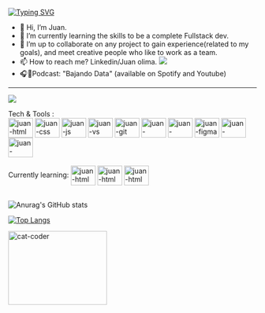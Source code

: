    [![Typing SVG](https://readme-typing-svg.herokuapp.com/?lines=Welcome+to+my+profile!;I'm+a+Developer+and+Professional+P.R)](https://git.io/typing-svg)

- 👋 Hi, I’m Juan.
- 🌱 I’m currently learning the skills to be a complete Fullstack dev.
- 🔨 I’m up to collaborate on any project to gain experience(related to my goals), and meet creative people who like to work as a team.
- 📫 How to reach me? Linkedin/Juan olima. <img src= https://img.shields.io/badge/Ask%20me-anything-1abc9c.svg />
- 🎧🎤Podcast: "Bajando Data" (available on Spotify and Youtube)
------------------------------------------------
  ![](https://komarev.com/ghpvc/?username=olimajs&color=blue)
<div style = "display: inline_block">Tech & Tools : <br>
  <img align="center" alt="juan-html" height="40" width="50" src="https://cdn.jsdelivr.net/gh/devicons/devicon/icons/html5/html5-original-wordmark.svg" />
  <img align="center" alt="juan-css" height="40" width="50" src="https://cdn.jsdelivr.net/gh/devicons/devicon/icons/css3/css3-original-wordmark.svg" />
   <img align="center" alt="juan-js" height="40" width="50" src="https://cdn.jsdelivr.net/gh/devicons/devicon/icons/javascript/javascript-original.svg" />
   <img align="center" alt="juan-vs" height="40" width="50" src="https://cdn.jsdelivr.net/gh/devicons/devicon/icons/visualstudio/visualstudio-plain.svg" />
    <img align="center" alt="juan-git" height="40" width="50" src="https://cdn.jsdelivr.net/gh/devicons/devicon/icons/git/git-plain-wordmark.svg" />
    <img align="center" alt="juan-github" height="40" width="50" src="https://cdn.jsdelivr.net/gh/devicons/devicon/icons/github/github-original.svg" />
    <img align="center" alt="juan-tailwind" height="40" width="50" src="https://cdn.jsdelivr.net/gh/devicons/devicon/icons/tailwindcss/tailwindcss-plain.svg" />
    <img align="center" alt="juan-figma" height="40" width="50" src="https://cdn.jsdelivr.net/gh/devicons/devicon/icons/figma/figma-original.svg" />
    <img align="center" alt="juan-canva" height="40" width="50" src="https://cdn.jsdelivr.net/gh/devicons/devicon/icons/canva/canva-original.svg" />
      <img align="center" alt="juan-windows" height="40" width="50" src="https://cdn.jsdelivr.net/gh/devicons/devicon/icons/windows8/windows8-original.svg" />

  
  </div> <br>
  
  <div> Currently learning:
    
 <img align="center" alt="juan-html" height="40" width="50" src="https://cdn.jsdelivr.net/gh/devicons/devicon/icons/nodejs/nodejs-original.svg" />

 <img align="center" alt="juan-html" height="40" width="50" src="https://cdn.jsdelivr.net/gh/devicons/devicon/icons/react/react-original.svg" />
  
  <img align="center" alt="juan-html" height="40" width="50" src="https://cdn.jsdelivr.net/gh/devicons/devicon/icons/mysql/mysql-original-wordmark.svg" />

  </div> <br>

![Anurag's GitHub stats](https://github-readme-stats.vercel.app/api?username=olimajs&show_icons=true&theme=highcontrast)

[![Top Langs](https://github-readme-stats.vercel.app/api/top-langs/?username=olimajs&layout=compact)](https://github.com/anuraghazra/github-readme-stats)

  
  <img align="center" alt="cat-coder" height="150" width="200" src="https://media.giphy.com/media/JIX9t2j0ZTN9S/giphy.gif" />

